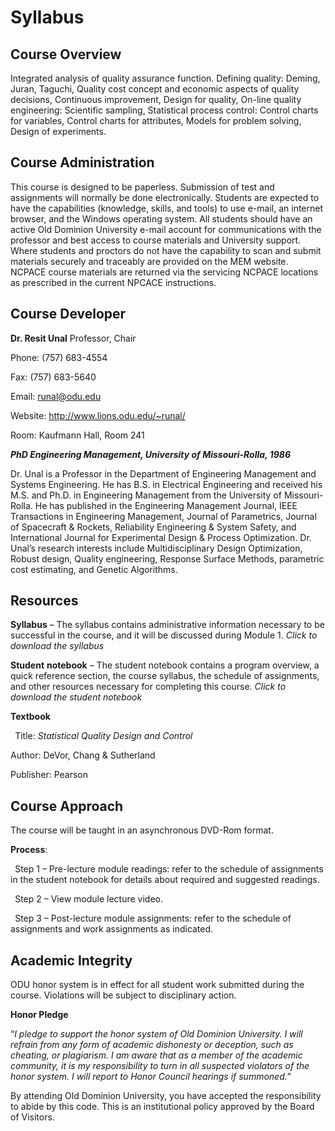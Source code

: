 # Syllabus

## Course Overview

Integrated analysis of quality assurance function. Defining quality: Deming, Juran, Taguchi, Quality cost concept and economic aspects of quality decisions, Continuous improvement, Design for quality, On-line quality engineering: Scientific sampling, Statistical process control: Control charts for variables, Control charts for attributes, Models for problem solving, Design of experiments.

## Course Administration

This course is designed to be paperless. Submission of test and assignments will normally be done electronically. Students are expected to have the capabilities (knowledge, skills, and tools) to use e-mail, an internet browser, and the Windows operating system. All students should have an active Old Dominion University e-mail account for communications with the professor and best access to course materials and University support. Where students and proctors do not have the capability to scan and submit materials securely and traceably are provided on the MEM website. NCPACE course materials are returned via the servicing NCPACE locations as prescribed in the current NPCACE instructions.

## Course Developer

**Dr. Resit Unal**
Professor, Chair

Phone: (757) 683-4554

Fax: (757) 683-5640

Email: runal@odu.edu

Website: http://www.lions.odu.edu/~runal/

Room: Kaufmann Hall, Room 241

**_PhD Engineering Management, University of Missouri-Rolla, 1986_**

Dr. Unal is a Professor in the Department of Engineering Management and Systems Engineering. He has B.S. in Electrical Engineering and received his M.S. and Ph.D. in Engineering Management from the University of Missouri-Rolla. He has published in the Engineering Management Journal, IEEE Transactions in Engineering Management, Journal of Parametrics, Journal of Spacecraft & Rockets, Reliability Engineering & System Safety, and International Journal for Experimental Design & Process Optimization. Dr. Unal’s research interests include Multidisciplinary Design Optimization, Robust design, Quality engineering, Response Surface Methods, parametric cost estimating, and Genetic Algorithms.

## Resources

**Syllabus** – The syllabus contains administrative information necessary to be successful in the course, and it will be discussed during Module 1. _Click to download the syllabus_

**Student** **notebook** – The student notebook contains a program overview, a quick reference section, the course syllabus, the schedule of assignments, and other resources necessary for completing this course. _Click to download the student notebook_

**Textbook**

` `Title: _Statistical Quality Design and Control_

Author: DeVor, Chang & Sutherland

Publisher: Pearson

## Course Approach

The course will be taught in an asynchronous DVD-Rom format.

**Process**:

` `Step 1 – Pre-lecture module readings: refer to the schedule of assignments in the student notebook for details about required and suggested readings.

` `Step 2 – View module lecture video.

` `Step 3 – Post-lecture module assignments: refer to the schedule of assignments and work assignments as indicated.

## Academic Integrity

ODU honor system is in effect for all student work submitted during the course. Violations will be subject to disciplinary action.

**Honor Pledge**

“_I pledge to support the honor system of Old Dominion University. I will refrain from any form of academic dishonesty or deception, such as cheating, or plagiarism. I am aware that as a member of the academic community, it is my responsibility to turn in all suspected violators of the honor system. I will report to Honor Council hearings if summoned._”

By attending Old Dominion University, you have accepted the responsibility to abide by this code. This is an institutional policy approved by the Board of Visitors.
